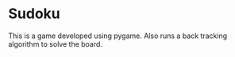 # Sudoku
This is a game developed using pygame. Also runs a back tracking algorithm to solve the board.
